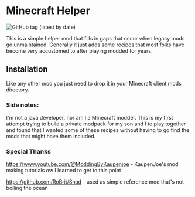# Minecraft Helper

![GitHub tag (latest by date)](https://img.shields.io/github/v/tag/jbruett/minecraft-helper)

This is a simple helper mod that fills in gaps that occur when legacy mods
go unmaintained. Generally it just adds some recipes that most folks have 
become very accustomed to after playing modded for years.

## Installation
Like any other mod you just need to drop it in your Minecraft client mods 
directory.

### Side notes:
I'm not a java developer, nor am I a Minecraft modder. This is my first attempt
trying to build a private modpack for my son and I to play together and found
that I wanted some of these recipes without having to go find the mods that
might have them included.

### Special Thanks
https://www.youtube.com/@ModdingByKaupenjoe - KaupenJoe's mod making tutorials ow I learned to get to this point

https://github.com/RoBrit/Snad - used as simple reference mod that's not boiling the ocean